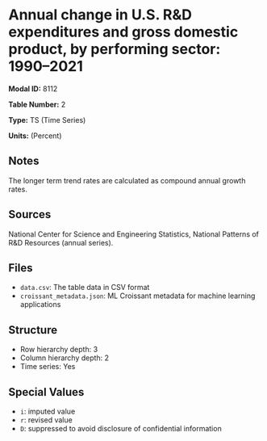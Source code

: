 # Annual change in U.S. R&D expenditures and gross domestic product, by performing sector: 1990–2021

**Modal ID:** 8112

**Table Number:** 2

**Type:** TS (Time Series)

**Units:** (Percent)

## Notes

The longer term trend rates are calculated as compound annual growth rates.

## Sources

National Center for Science and Engineering Statistics, National Patterns of R&D Resources (annual series).

## Files

- `data.csv`: The table data in CSV format
- `croissant_metadata.json`: ML Croissant metadata for machine learning applications

## Structure

- Row hierarchy depth: 3
- Column hierarchy depth: 2
- Time series: Yes

## Special Values

- `i`: imputed value
- `r`: revised value
- `D`: suppressed to avoid disclosure of confidential information
